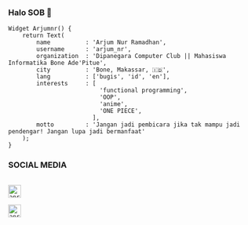 ### Halo SOB 👋

```flutter
Widget Arjumnr() {
    return Text(
        name          : 'Arjum Nur Ramadhan',
        username      : 'arjum_nr',
        organization  : 'Dipanegara Computer Club || Mahasiswa Informatika Bone Ade'Pitue',
        city          : 'Bone, Makassar, 🇮🇩',
        lang          : ['bugis', 'id', 'en'],
        interests     : [
                          'functional programming',
                          'OOP',
                          'anime',
                          'ONE PIECE',
                        ],
        motto         : 'Jangan jadi pembicara jika tak mampu jadi pendengar! Jangan lupa jadi bermanfaat'
    );
}

```

### SOCIAL MEDIA 
<code> <img alt="anr | Facebook" width="26px" src="https://cdn.jsdelivr.net/npm/simple-icons@3.4.0/icons/facebook.svg" /> </code> <code> <img alt="anr | Instagram" width="26px" src="https://cdn.jsdelivr.net/npm/simple-icons@v3/icons/instagram.svg" /> </code>

